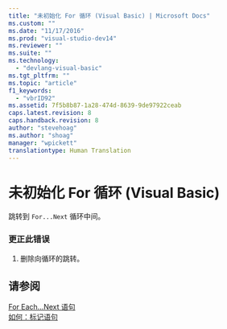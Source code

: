 ```yaml
---
title: "未初始化 For 循环 (Visual Basic) | Microsoft Docs"
ms.custom: ""
ms.date: "11/17/2016"
ms.prod: "visual-studio-dev14"
ms.reviewer: ""
ms.suite: ""
ms.technology: 
  - "devlang-visual-basic"
ms.tgt_pltfrm: ""
ms.topic: "article"
f1_keywords: 
  - "vbrID92"
ms.assetid: 7f5b8b87-1a28-474d-8639-9de97922ceab
caps.latest.revision: 8
caps.handback.revision: 8
author: "stevehoag"
ms.author: "shoag"
manager: "wpickett"
translationtype: Human Translation
---
```

# 未初始化 For 循环 (Visual Basic)
跳转到 `For...Next` 循环中间。  
  
### 更正此错误  
  
1.  删除向循环的跳转。  
  
## 请参阅  
 [For Each...Next 语句](../../visual-basic/language-reference/statements/for-each-next-statement.md)   
 [如何：标记语句](../../visual-basic/programming-guide/program-structure/how-to-label-statements.md)